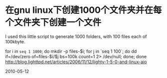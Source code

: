 # 在gnu linux下创建1000个文件夹并在每个文件夹下创建一个文件



I used this little script to generate 1000 folders, with 100 files each of 100kbyte.

for i in `seq 1 1000`; do 
  mkdir -p files-$i; 
    for j in `seq 1 100`; do 
        dd if=/dev/zero of=files-$i/$j bs=100k count=1 2> /dev/null; 
          done; 
          done
          http://blog.lighttpd.net/articles/2006/11/12/lighty-1-5-0-and-linux-aio


2010-05-12
